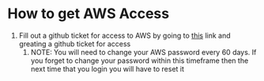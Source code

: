 # How to get AWS Access
1. Fill out a github ticket for access to AWS by going to [this](https://github.com/department-of-veterans-affairs/va.gov-team/issues/new?assignees[…]te=aws-access-request.yml&title=AWS+access+for+%5Bindividual%5D) link and greating a github ticket for access
    1. NOTE: You will need to change your AWS password every 60 days. If you forget to change your password within this timeframe then the next time that you login you will have to reset it
